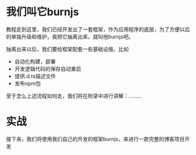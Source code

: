 我们叫它burnjs
=====
教程走到这里，我们已经开发出了一套框架，作为应用程序的底层，为了方便以后的单独升级和维护，我把它抽离出来，就叫他burnjs吧。

抽离出来以后，我们要给框架配套一些基础设施，比如
- 自动化构建，部署
- 开发逻辑代码的保存自动重启
- 提供.d.ts描述文件
- 发布npm包

至于怎么上述流程如何走，我们将在附录中进行讲解：.........




实战
====
接下来，我们将使用我们自己的开发的框架burnjs，来进行一款完整的博客项目开发


